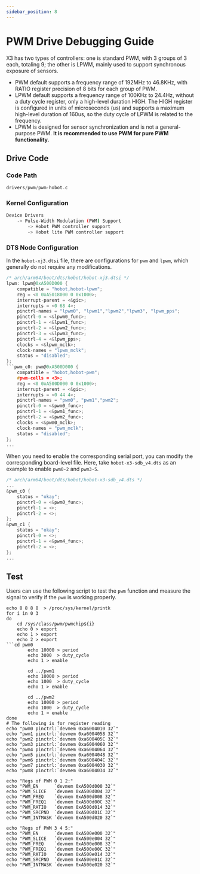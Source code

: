 ```yaml
---
sidebar_position: 8
---
```

# PWM Drive Debugging Guide

X3 has two types of controllers: one is standard PWM, with 3 groups of 3 each, totaling 9; the other is LPWM, mainly used to support synchronous exposure of sensors.

- PWM default supports a frequency range of 192MHz to 46.8KHz, with RATIO register precision of 8 bits for each group of PWM.
- LPWM default supports a frequency range of 100KHz to 24.4Hz, without a duty cycle register, only a high-level duration HIGH. The HIGH register is configured in units of microseconds (us) and supports a maximum high-level duration of 160us, so the duty cycle of LPWM is related to the frequency.
- LPWM is designed for sensor synchronization and is not a general-purpose PWM. **It is recommended to use PWM for pure PWM functionality.**

## Drive Code

### Code Path

```c
drivers/pwm/pwm-hobot.c
```

### Kernel Configuration

```bash
Device Drivers
    -> Pulse-Width Modulation (PWM) Support
        -> Hobot PWM controller support
        -> Hobot lite PWM controller support
```

### DTS Node Configuration

In the `hobot-xj3.dtsi` file, there are configurations for `pwm` and `lpwm`, which generally do not require any modifications.

```c
/* arch/arm64/boot/dts/hobot/hobot-xj3.dtsi */
lpwm: lpwm@0xA500D000 {
    compatible = "hobot,hobot-lpwm";
    reg = <0 0xA5018000 0 0x1000>;
    interrupt-parent = <&gic>;
    interrupts = <0 68 4>;
    pinctrl-names = "lpwm0", "lpwm1","lpwm2","lpwm3", "lpwm_pps";
    pinctrl-0 = <&lpwm0_func>;
    pinctrl-1 = <&lpwm1_func>;
    pinctrl-2 = <&lpwm2_func>;
    pinctrl-3 = <&lpwm3_func>;
    pinctrl-4 = <&lpwm_pps>;
    clocks = <&lpwm_mclk>;
    clock-names = "lpwm_mclk";
    status = "disabled";
};
```pwm_c0: pwm@0xA500D000 {
    compatible = "hobot,hobot-pwm";
    #pwm-cells = <3>;
    reg = <0 0xA500D000 0 0x1000>;
    interrupt-parent = <&gic>;
    interrupts = <0 44 4>;
    pinctrl-names = "pwm0", "pwm1","pwm2";
    pinctrl-0 = <&pwm0_func>;
    pinctrl-1 = <&pwm1_func>;
    pinctrl-2 = <&pwm2_func>;
    clocks = <&pwm0_mclk>;
    clock-names = "pwm_mclk";
    status = "disabled";
};
...
```

When you need to enable the corresponding serial port, you can modify the corresponding board-level file. Here, take `hobot-x3-sdb_v4.dts` as an example to enable `pwm0-2` and `pwm3-5`.

```c
/* arch/arm64/boot/dts/hobot/hobot-x3-sdb_v4.dts */
...
&pwm_c0 {
    status = "okay";
    pinctrl-0 = <&pwm0_func>;
    pinctrl-1 = <>;
    pinctrl-2 = <>;
};
&pwm_c1 {
    status = "okay";
    pinctrl-0 = <>;
    pinctrl-1 = <&pwm4_func>;
    pinctrl-2 = <>;
};
...
```

## Test

Users can use the following script to test the `pwm` function and measure the signal to verify if the `pwm` is working properly.

```shell
echo 8 8 8 8  > /proc/sys/kernel/printk
for i in 0 3
do
    cd /sys/class/pwm/pwmchip${i}
    echo 0 > export
    echo 1 > export
    echo 2 > export
```cd pwm0
        echo 10000 > period
        echo 3000  > duty_cycle
        echo 1 > enable
  
        cd ../pwm1
        echo 10000 > period
        echo 1000  > duty_cycle
        echo 1 > enable
 
        cd ../pwm2
        echo 10000 > period
        echo 1000  > duty_cycle
        echo 1 > enable
done
# The following is for register reading
echo "pwm0 pinctrl:`devmem 0xa6004010 32`"
echo "pwm1 pinctrl:`devmem 0xa6004058 32`"
echo "pwm2 pinctrl:`devmem 0xa600405C 32`"
echo "pwm3 pinctrl:`devmem 0xa6004060 32`"
echo "pwm4 pinctrl:`devmem 0xa6004064 32`"
echo "pwm5 pinctrl:`devmem 0xa6004048 32`"
echo "pwm6 pinctrl:`devmem 0xa600404C 32`"
echo "pwm7 pinctrl:`devmem 0xa6004030 32`"
echo "pwm8 pinctrl:`devmem 0xa6004034 32`"
 
echo "Regs of PWM 0 1 2:"
echo "PWM_EN      `devmem 0xA500d000 32`"
echo "PWM_SLICE   `devmem 0xA500d004 32`"
echo "PWM_FREQ    `devmem 0xA500d008 32`"
echo "PWM_FREQ1   `devmem 0xA500d00C 32`"
echo "PWM_RATIO   `devmem 0xA500d014 32`"
echo "PWM_SRCPND  `devmem 0xA500d01C 32`"
echo "PWM_INTMASK `devmem 0xA500d020 32`"
 
echo "Regs of PWM 3 4 5:"
echo "PWM_EN      `devmem 0xA500e000 32`"
echo "PWM_SLICE   `devmem 0xA500e004 32`"
echo "PWM_FREQ    `devmem 0xA500e008 32`"
echo "PWM_FREQ1   `devmem 0xA500e00C 32`"
echo "PWM_RATIO   `devmem 0xA500e014 32`"
echo "PWM_SRCPND  `devmem 0xA500e01C 32`"
echo "PWM_INTMASK `devmem 0xA500e020 32`"
